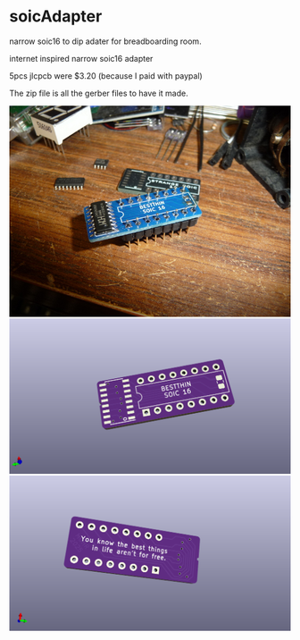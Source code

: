 # soicAdapter
narrow soic16 to dip adater for breadboarding room.

internet inspired narrow soic16 adapter

5pcs jlcpcb were $3.20 (because I paid with paypal)


The zip file is all the gerber files to have it made.

![ ](p1330994.jpg)
![ ](soic16T.png)
![ ](soic16B.png)

